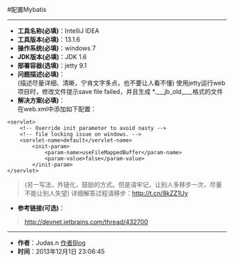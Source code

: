 #配置Mybatis

---

* **工具名称(必填)**：IntelliJ IDEA
* **工具版本(必填)**：13.1.6
* **操作系统(必填)**：windows 7
* **JDK版本(必填)**：JDK 1.6
* **部署容器(选填)**：jetty 9.1
* **问题描述(必填)**：  
(描述尽量详细、清晰，宁肯文字多点，也不要让人看不懂)
使用jetty运行web项目时，修改文件提示save file failed，并且生成 *.\___jb\_old\____格式的文件
* **解决方案(必填)**：  
在web.xml中添加如下配置：
```
<servlet>       
	<!-- Override init parameter to avoid nasty -->       
	<!-- file locking issue on windows. -->       
	<servlet-name>default</servlet-name>       
		<init-param>           
			<param-name>useFileMappedBuffer</param-name>           
			<param-value>false</param-value>       
		</init-param> 
</servlet>
```
>(另一写法，外链化，鼓励的方式。但是请牢记，让别人多移步一次，尽量不能让别人失望)
>详细解答过程请移步：http://t.cn/8kZZ1Uy

* **参考链接(可选)**：
>http://devnet.jetbrains.com/thread/432700

---

* **作者**：Judas.n [作者Blog](http://www.YouMeek.com "个人博客")
* **时间**：2013年12月1日 23:06:45
